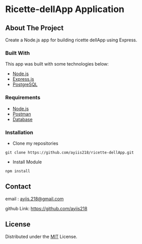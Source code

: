 # Ricette-dellApp Application

<!-- ABOUT THE PROJECT -->
## About The Project
Create a Node.js app for building ricette dellApp using Express.

### Built With
This app was built with some technologies below:
- [Node.js](https://nodejs.org/en/)
- [Express.js](https://expressjs.com/)
- [PostgreSQL](https://www.postgresql.org/)

### Requirements
* [Node.js](https://nodejs.org/en/)
* [Postman](https://www.getpostman.com/)
* [Database](./blanja.sql)

### Installation
- Clone my repositories
```
git clone https://github.com/ayiis218/ricette-dellApp.git

```
- Install Module

```
npm install
```

## Contact

email : ayiis.218@gmail.com

github Link: https://github.com/ayiis218

## License
Distributed under the [MIT](/LICENSE) License.
